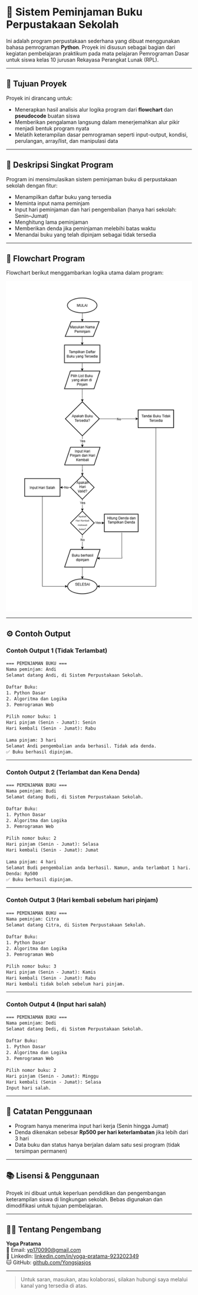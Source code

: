 # 📘 Sistem Peminjaman Buku Perpustakaan Sekolah

Ini adalah program perpustakaan sederhana yang dibuat menggunakan bahasa pemrograman **Python**. Proyek ini disusun sebagai bagian dari kegiatan pembelajaran praktikum pada mata pelajaran Pemrograman Dasar untuk siswa kelas 10 jurusan Rekayasa Perangkat Lunak (RPL).

---

## 🎯 Tujuan Proyek

Proyek ini dirancang untuk:

- Menerapkan hasil analisis alur logika program dari **flowchart** dan **pseudocode** buatan siswa
- Memberikan pengalaman langsung dalam menerjemahkan alur pikir menjadi bentuk program nyata
- Melatih keterampilan dasar pemrograman seperti input-output, kondisi, perulangan, array/list, dan manipulasi data

---

## 🧩 Deskripsi Singkat Program

Program ini mensimulasikan sistem peminjaman buku di perpustakaan sekolah dengan fitur:

- Menampilkan daftar buku yang tersedia
- Meminta input nama peminjam
- Input hari peminjaman dan hari pengembalian (hanya hari sekolah: Senin–Jumat)
- Menghitung lama peminjaman
- Memberikan denda jika peminjaman melebihi batas waktu
- Menandai buku yang telah dipinjam sebagai tidak tersedia

---

## 🧭 Flowchart Program

Flowchart berikut menggambarkan logika utama dalam program:

![Flowchart Program](flowchart.jpg)

---

## ⚙️ Contoh Output

### Contoh Output 1 (Tidak Terlambat)

```
=== PEMINJAMAN BUKU ===
Nama peminjam: Andi
Selamat datang Andi, di Sistem Perpustakaan Sekolah.

Daftar Buku:
1. Python Dasar
2. Algoritma dan Logika
3. Pemrograman Web

Pilih nomor buku: 1
Hari pinjam (Senin - Jumat): Senin
Hari kembali (Senin - Jumat): Rabu

Lama pinjam: 3 hari
Selamat Andi pengembalian anda berhasil. Tidak ada denda.
✅ Buku berhasil dipinjam.
```

---

### Contoh Output 2 (Terlambat dan Kena Denda)

```
=== PEMINJAMAN BUKU ===
Nama peminjam: Budi
Selamat datang Budi, di Sistem Perpustakaan Sekolah.

Daftar Buku:
1. Python Dasar
2. Algoritma dan Logika
3. Pemrograman Web

Pilih nomor buku: 2
Hari pinjam (Senin - Jumat): Selasa
Hari kembali (Senin - Jumat): Jumat

Lama pinjam: 4 hari
Selamat Budi pengembalian anda berhasil. Namun, anda terlambat 1 hari. Denda: Rp500
✅ Buku berhasil dipinjam.
```

---

### Contoh Output 3 (Hari kembali sebelum hari pinjam)

```
=== PEMINJAMAN BUKU ===
Nama peminjam: Citra
Selamat datang Citra, di Sistem Perpustakaan Sekolah.

Daftar Buku:
1. Python Dasar
2. Algoritma dan Logika
3. Pemrograman Web

Pilih nomor buku: 3
Hari pinjam (Senin - Jumat): Kamis
Hari kembali (Senin - Jumat): Rabu
Hari kembali tidak boleh sebelum hari pinjam.
```

---

### Contoh Output 4 (Input hari salah)

```
=== PEMINJAMAN BUKU ===
Nama peminjam: Dedi
Selamat datang Dedi, di Sistem Perpustakaan Sekolah.

Daftar Buku:
1. Python Dasar
2. Algoritma dan Logika
3. Pemrograman Web

Pilih nomor buku: 2
Hari pinjam (Senin - Jumat): Minggu
Hari kembali (Senin - Jumat): Selasa
Input hari salah.
```

---

## 📌 Catatan Penggunaan

- Program hanya menerima input hari kerja (Senin hingga Jumat)
- Denda dikenakan sebesar **Rp500 per hari keterlambatan** jika lebih dari 3 hari
- Data buku dan status hanya berjalan dalam satu sesi program (tidak tersimpan permanen)

---

## 📚 Lisensi & Penggunaan

Proyek ini dibuat untuk keperluan pendidikan dan pengembangan keterampilan siswa di lingkungan sekolah. Bebas digunakan dan dimodifikasi untuk tujuan pembelajaran.

---
## 👨‍💻 Tentang Pengembang

**Yoga Pratama**  
📧 Email: [yp170090@gmail.com](mailto:yp170090@gmail.com)  
🔗 LinkedIn: [linkedin.com/in/yoga-pratama-923202349](https://www.linkedin.com/in/yoga-pratama-923202349/)  
🐱 GitHub: [github.com/Yongsjasjos](https://github.com/Yongsjasjos)

---

> Untuk saran, masukan, atau kolaborasi, silakan hubungi saya melalui kanal yang tersedia di atas.
